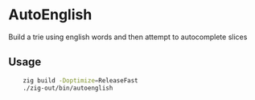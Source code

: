# AutoEnglish

Build a trie using english words and then attempt to autocomplete slices

## Usage

``` bash
    zig build -Doptimize=ReleaseFast
    ./zig-out/bin/autoenglish
